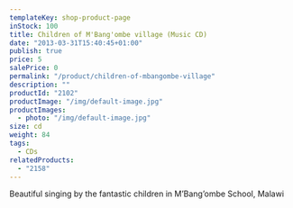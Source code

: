 ```yaml
---
templateKey: shop-product-page
inStock: 100
title: Children of M'Bang'ombe village (Music CD)
date: "2013-03-31T15:40:45+01:00"
publish: true
price: 5
salePrice: 0
permalink: "/product/children-of-mbangombe-village"
description: ""
productId: "2102"
productImage: "/img/default-image.jpg"
productImages:
  - photo: "/img/default-image.jpg"
size: cd
weight: 84
tags:
  - CDs
relatedProducts:
  - "2158"
---
```


Beautiful singing by the fantastic children in M’Bang’ombe School, Malawi
